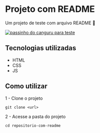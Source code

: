 # Projeto com README
Um projeto de teste com arquivo README 🚀

[<img src="./Passinho do Canguru.gif" alt= "passinho do canguru para teste">](https://www.tiktok.com/@retohttenmoser/video/7401456223398153505)

## Tecnologias utilizadas
- HTML
- CSS
- JS

## Como utilizar

1 - Clone o projeto
```
git clone <url>
```

2 - Acesse a pasta do projeto
```
cd repositorio-com-readme
```

